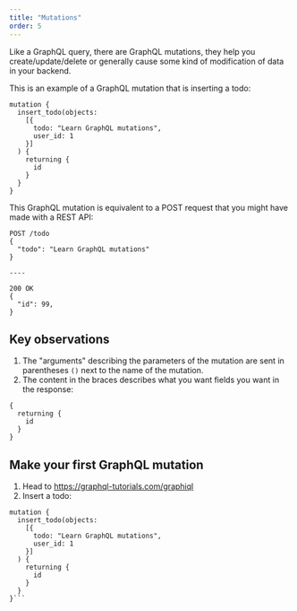 ```yaml
---
title: "Mutations"
order: 5
---
```


Like a GraphQL query, there are GraphQL mutations, they help you create/update/delete or generally cause some kind of modification of data in your backend.

This is an example of a GraphQL mutation that is inserting a todo:

```
mutation {
  insert_todo(objects:
    [{
      todo: "Learn GraphQL mutations",
      user_id: 1
    }]
  ) {
    returning {
      id
    }
  }
}
```

This GraphQL mutation is equivalent to a POST request that you might have made with a REST API:

```
POST /todo
{
  "todo": "Learn GraphQL mutations"
}

----

200 OK
{
  "id": 99,
}
```

## Key observations

1. The "arguments" describing the parameters of the mutation are sent in parentheses `()` next to the name of the mutation.
2. The content in the braces describes what you want fields you want in the response:

```
{
  returning {
    id
  }
}
```

## Make your first GraphQL mutation

1. Head to https://graphql-tutorials.com/graphiql
2. Insert a todo:

````
mutation {
  insert_todo(objects:
    [{
      todo: "Learn GraphQL mutations",
      user_id: 1
    }]
  ) {
    returning {
      id
    }
  }
}```
````
